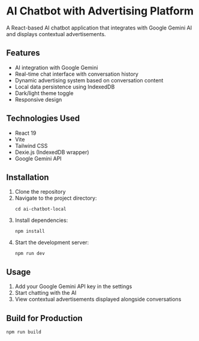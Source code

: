 # AI Chatbot with Advertising Platform

A React-based AI chatbot application that integrates with Google Gemini AI and displays contextual advertisements.

## Features

- AI integration with Google Gemini
- Real-time chat interface with conversation history
- Dynamic advertising system based on conversation content
- Local data persistence using IndexedDB
- Dark/light theme toggle
- Responsive design

## Technologies Used

- React 19
- Vite
- Tailwind CSS
- Dexie.js (IndexedDB wrapper)
- Google Gemini API

## Installation

1. Clone the repository
2. Navigate to the project directory:
   ```
   cd ai-chatbot-local
   ```
3. Install dependencies:
   ```
   npm install
   ```
4. Start the development server:
   ```
   npm run dev
   ```

## Usage

1. Add your Google Gemini API key in the settings
2. Start chatting with the AI
3. View contextual advertisements displayed alongside conversations

## Build for Production

```
npm run build
```



